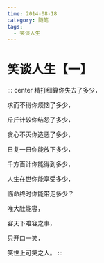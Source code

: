```yaml
---
time: 2014-08-18
category: 随笔
tags:
  - 笑谈人生
---
```


# 笑谈人生【一】

::: center
精打细算你失去了多少，

求而不得你烦恼了多少，

斤斤计较你结怨了多少，

贪心不灭你造恶了多少，

日复一日你能放下多少，

千方百计你能得到多少，

人生在世你能享受多少，

临命终时你能带走多少？

唯大肚能容，

容天下难容之事，

只开口一笑，

笑世上可笑之人。
:::
